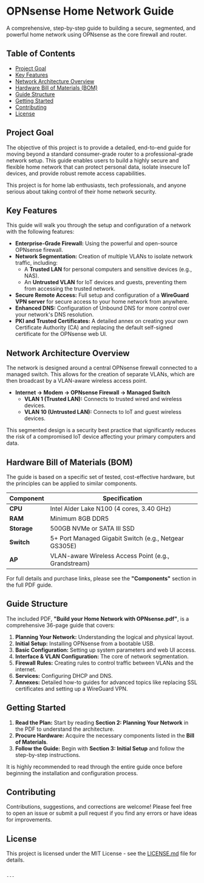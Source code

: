 # OPNsense Home Network Guide

  <!-- (https://github.com/kalvinparker/My_Home_Network/blob/main/Network%20Diagram.png) -->

A comprehensive, step-by-step guide to building a secure, segmented, and powerful home network using OPNsense as the core firewall and router.

## Table of Contents

- [Project Goal](#project-goal)
- [Key Features](#key-features)
- [Network Architecture Overview](#network-architecture-overview)
- [Hardware Bill of Materials (BOM)](#hardware-bill-of-materials-bom)
- [Guide Structure](#guide-structure)
- [Getting Started](#getting-started)
- [Contributing](#contributing)
- [License](#license)

## Project Goal

The objective of this project is to provide a detailed, end-to-end guide for moving beyond a standard consumer-grade router to a professional-grade network setup. This guide enables users to build a highly secure and flexible home network that can protect personal data, isolate insecure IoT devices, and provide robust remote access capabilities.

This project is for home lab enthusiasts, tech professionals, and anyone serious about taking control of their home network security.

## Key Features

This guide will walk you through the setup and configuration of a network with the following features:

- **Enterprise-Grade Firewall:** Using the powerful and open-source OPNsense firewall.
- **Network Segmentation:** Creation of multiple VLANs to isolate network traffic, including:
  - A **Trusted LAN** for personal computers and sensitive devices (e.g., NAS).
  - An **Untrusted VLAN** for IoT devices and guests, preventing them from accessing the trusted network.
- **Secure Remote Access:** Full setup and configuration of a **WireGuard VPN server** for secure access to your home network from anywhere.
- **Enhanced DNS:** Configuration of Unbound DNS for more control over your network's DNS resolution.
- **PKI and Trusted Certificates:** A detailed annex on creating your own Certificate Authority (CA) and replacing the default self-signed certificate for the OPNsense web UI.

## Network Architecture Overview

The network is designed around a central OPNsense firewall connected to a managed switch. This allows for the creation of separate VLANs, which are then broadcast by a VLAN-aware wireless access point.

- **Internet -> Modem -> OPNsense Firewall -> Managed Switch**
  - **VLAN 1 (Trusted LAN):** Connects to trusted wired and wireless devices.
  - **VLAN 10 (Untrusted LAN):** Connects to IoT and guest wireless devices.

This segmented design is a security best practice that significantly reduces the risk of a compromised IoT device affecting your primary computers and data.

## Hardware Bill of Materials (BOM)

The guide is based on a specific set of tested, cost-effective hardware, but the principles can be applied to similar components.

| Component   | Specification                               |
|-------------|---------------------------------------------|
| **CPU**     | Intel Alder Lake N100 (4 cores, 3.40 GHz)   |
| **RAM**     | Minimum 8GB DDR5                            |
| **Storage** | 500GB NVMe or SATA III SSD                  |
| **Switch**  | 5+ Port Managed Gigabit Switch (e.g., Netgear GS305E) |
| **AP**      | VLAN-aware Wireless Access Point (e.g., Grandstream)  |

For full details and purchase links, please see the **"Components"** section in the full PDF guide.

## Guide Structure

The included PDF, **"Build your Home Network with OPNsense.pdf"**, is a comprehensive 36-page guide that covers:
1.  **Planning Your Network:** Understanding the logical and physical layout.
2.  **Initial Setup:** Installing OPNsense from a bootable USB.
3.  **Basic Configuration:** Setting up system parameters and web UI access.
4.  **Interface & VLAN Configuration:** The core of network segmentation.
5.  **Firewall Rules:** Creating rules to control traffic between VLANs and the internet.
6.  **Services:** Configuring DHCP and DNS.
7.  **Annexes:** Detailed how-to guides for advanced topics like replacing SSL certificates and setting up a WireGuard VPN.

## Getting Started

1.  **Read the Plan:** Start by reading **Section 2: Planning Your Network** in the PDF to understand the architecture.
2.  **Procure Hardware:** Acquire the necessary components listed in the **Bill of Materials**.
3.  **Follow the Guide:** Begin with **Section 3: Initial Setup** and follow the step-by-step instructions.

It is highly recommended to read through the entire guide once before beginning the installation and configuration process.

## Contributing

Contributions, suggestions, and corrections are welcome! Please feel free to open an issue or submit a pull request if you find any errors or have ideas for improvements.

## License

This project is licensed under the MIT License - see the [LICENSE.md](LICENSE.md) file for details.
```

---
